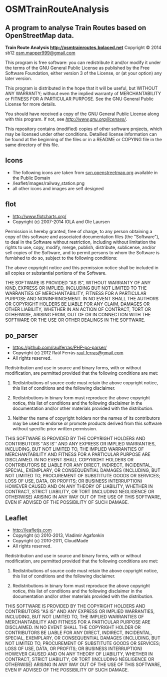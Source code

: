 OSMTrainRouteAnalysis
==============
A program to analyse Train Routes based on OpenStreetMap data.
----------------------------------------------------------------------------------------

**Train Route Analysis http://osmtrainroutes.bplaced.net**
Copyright © 2014 sb12 osm.mapper999@gmail.com


This program is free software: you can redistribute it and/or modify
it under the terms of the GNU General Public License as published by
the Free Software Foundation, either version 3 of the License, or
(at your option) any later version.

This program is distributed in the hope that it will be useful,
but WITHOUT ANY WARRANTY; without even the implied warranty of
MERCHANTABILITY or FITNESS FOR A PARTICULAR PURPOSE. See the
GNU General Public License for more details.

You should have received a copy of the GNU General Public License
along with this program.  If not, see *http://www.gnu.org/licenses/*.


This repository contains (modified) copies of other software projects, which may be licensed under other conditions.
Detailled license information can be found at the beginning of the files or in a README or COPYING file in the same directory of this file.


Icons
--------
* The following icons are taken from [svn.openstreetmap.org](http://svn.openstreetmap.org/applications/share/map-icons/svg/transport/) available in the Public Domain
 * /leaflet/images/railway_station.png
* all other icons and images are self designed


flot
--------
* http://www.flotcharts.org/
* Copyright (c) 2007-2014 IOLA and Ole Laursen

Permission is hereby granted, free of charge, to any person
obtaining a copy of this software and associated documentation
files (the "Software"), to deal in the Software without
restriction, including without limitation the rights to use,
copy, modify, merge, publish, distribute, sublicense, and/or sell
copies of the Software, and to permit persons to whom the
Software is furnished to do so, subject to the following
conditions:

The above copyright notice and this permission notice shall be
included in all copies or substantial portions of the Software.

THE SOFTWARE IS PROVIDED "AS IS", WITHOUT WARRANTY OF ANY KIND,
EXPRESS OR IMPLIED, INCLUDING BUT NOT LIMITED TO THE WARRANTIES
OF MERCHANTABILITY, FITNESS FOR A PARTICULAR PURPOSE AND
NONINFRINGEMENT. IN NO EVENT SHALL THE AUTHORS OR COPYRIGHT
HOLDERS BE LIABLE FOR ANY CLAIM, DAMAGES OR OTHER LIABILITY,
WHETHER IN AN ACTION OF CONTRACT, TORT OR OTHERWISE, ARISING
FROM, OUT OF OR IN CONNECTION WITH THE SOFTWARE OR THE USE OR
OTHER DEALINGS IN THE SOFTWARE.

po_parser
----------
* https://github.com/raulferras/PHP-po-parser/
* Copyright (c) 2012 Raúl Ferràs raul.ferras@gmail.com
* All rights reserved.

Redistribution and use in source and binary forms, with or without
modification, are permitted provided that the following conditions
are met:

1. Redistributions of source code must retain the above copyright
notice, this list of conditions and the following disclaimer.

2. Redistributions in binary form must reproduce the above copyright
notice, this list of conditions and the following disclaimer in the
documentation and/or other materials provided with the distribution.

3. Neither the name of copyright holders nor the names of its
contributors may be used to endorse or promote products derived
from this software without specific prior written permission.

THIS SOFTWARE IS PROVIDED BY THE COPYRIGHT HOLDERS AND CONTRIBUTORS
''AS IS'' AND ANY EXPRESS OR IMPLIED WARRANTIES, INCLUDING, BUT NOT LIMITED
TO, THE IMPLIED WARRANTIES OF MERCHANTABILITY AND FITNESS FOR A PARTICULAR
PURPOSE ARE DISCLAIMED. IN NO EVENT SHALL COPYRIGHT HOLDERS OR CONTRIBUTORS
BE LIABLE FOR ANY DIRECT, INDIRECT, INCIDENTAL, SPECIAL, EXEMPLARY, OR
CONSEQUENTIAL DAMAGES (INCLUDING, BUT NOT LIMITED TO, PROCUREMENT OF
SUBSTITUTE GOODS OR SERVICES; LOSS OF USE, DATA, OR PROFITS; OR BUSINESS
INTERRUPTION) HOWEVER CAUSED AND ON ANY THEORY OF LIABILITY, WHETHER IN
CONTRACT, STRICT LIABILITY, OR TORT (INCLUDING NEGLIGENCE OR OTHERWISE)
ARISING IN ANY WAY OUT OF THE USE OF THIS SOFTWARE, EVEN IF ADVISED OF THE
POSSIBILITY OF SUCH DAMAGE.

Leaflet
-------
* http://leafletjs.com
* Copyright (c) 2010-2013, Vladimir Agafonkin
* Copyright (c) 2010-2011, CloudMade
* All rights reserved.

Redistribution and use in source and binary forms, with or without modification, are permitted provided that the following conditions are met:

1. Redistributions of source code must retain the above copyright notice, this list of conditions and the following disclaimer.

2. Redistributions in binary form must reproduce the above copyright notice, this list of conditions and the following disclaimer in the documentation and/or other materials provided with the distribution.

THIS SOFTWARE IS PROVIDED BY THE COPYRIGHT HOLDERS AND CONTRIBUTORS "AS IS" AND ANY EXPRESS OR IMPLIED WARRANTIES, INCLUDING, BUT NOT LIMITED TO, THE IMPLIED WARRANTIES OF MERCHANTABILITY AND FITNESS FOR A PARTICULAR PURPOSE ARE DISCLAIMED. IN NO EVENT SHALL THE COPYRIGHT HOLDER OR CONTRIBUTORS BE LIABLE FOR ANY DIRECT, INDIRECT, INCIDENTAL, SPECIAL, EXEMPLARY, OR CONSEQUENTIAL DAMAGES (INCLUDING, BUT NOT LIMITED TO, PROCUREMENT OF SUBSTITUTE GOODS OR SERVICES; LOSS OF USE, DATA, OR PROFITS; OR BUSINESS INTERRUPTION) HOWEVER CAUSED AND ON ANY THEORY OF LIABILITY, WHETHER IN CONTRACT, STRICT LIABILITY, OR TORT (INCLUDING NEGLIGENCE OR OTHERWISE) ARISING IN ANY WAY OUT OF THE USE OF THIS SOFTWARE, EVEN IF ADVISED OF THE POSSIBILITY OF SUCH DAMAGE.
